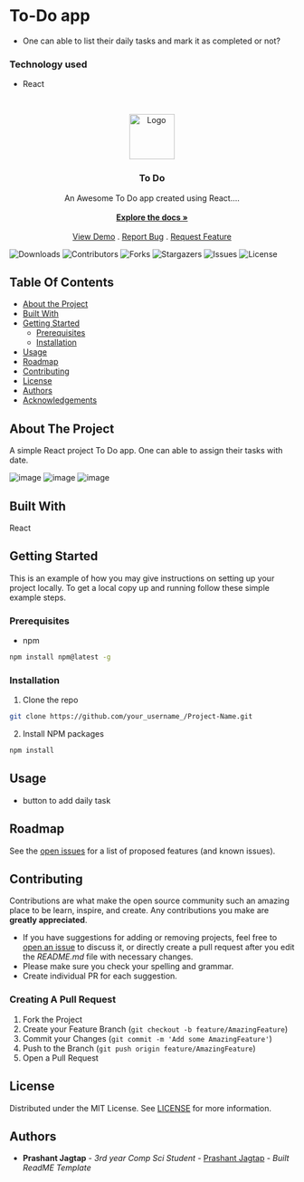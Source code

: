 # To-Do app
  - One can able to list their daily tasks and mark it as completed or not?

### Technology used
  - React



<br/>
<p align="center">
  <a href="https://github.com/prashantjagtap2909/To-Do-app">
    <img src="" alt="Logo" width="80" height="80">
  </a>

  <h3 align="center">To Do </h3>

  <p align="center">
    An Awesome To Do app created using React....
    <br/>
    <br/>
    <a href="https://github.com/prashantjagtap2909/To-Do-app"><strong>Explore the docs »</strong></a>
    <br/>
    <br/>
    <a href="https://github.com/prashantjagtap2909/To-Do-app">View Demo</a>
    .
    <a href="https://github.com/prashantjagtap2909/To-Do-app/issues">Report Bug</a>
    .
    <a href="https://github.com/prashantjagtap2909/To-Do-app/issues">Request Feature</a>
  </p>
</p>

![Downloads](https://img.shields.io/github/downloads/prashantjagtap2909/To-Do-app/total) ![Contributors](https://img.shields.io/github/contributors/prashantjagtap2909/To-Do-app?color=dark-green) ![Forks](https://img.shields.io/github/forks/prashantjagtap2909/To-Do-app?style=social) ![Stargazers](https://img.shields.io/github/stars/prashantjagtap2909/To-Do-app?style=social) ![Issues](https://img.shields.io/github/issues/prashantjagtap2909/To-Do-app) ![License](https://img.shields.io/github/license/prashantjagtap2909/To-Do-app) 

## Table Of Contents

* [About the Project](#about-the-project)
* [Built With](#built-with)
* [Getting Started](#getting-started)
  * [Prerequisites](#prerequisites)
  * [Installation](#installation)
* [Usage](#usage)
* [Roadmap](#roadmap)
* [Contributing](#contributing)
* [License](#license)
* [Authors](#authors)
* [Acknowledgements](#acknowledgements)

## About The Project


A simple React project To Do app.
One can able to assign their tasks with date.

![image](https://github.com/prashantjagtap2909/To-Do-app/assets/93985255/51dfe227-3719-44b1-90aa-9a5ace396bd4)
![image](https://github.com/prashantjagtap2909/To-Do-app/assets/93985255/ebf33f1d-71db-4994-b5eb-1b7f800ae710)
![image](https://github.com/prashantjagtap2909/To-Do-app/assets/93985255/c3add5d6-4cac-46d0-90d4-d141b95204cb)

## Built With

React

## Getting Started

This is an example of how you may give instructions on setting up your project locally.
To get a local copy up and running follow these simple example steps.

### Prerequisites



* npm

```sh
npm install npm@latest -g
```

### Installation



 1. Clone the repo

```sh
git clone https://github.com/your_username_/Project-Name.git
```

2. Install NPM packages

```sh
npm install
```



## Usage

+ button to add daily task

## Roadmap

See the [open issues](https://github.com/prashantjagtap2909/To-Do-app/issues) for a list of proposed features (and known issues).

## Contributing

Contributions are what make the open source community such an amazing place to be learn, inspire, and create. Any contributions you make are **greatly appreciated**.
* If you have suggestions for adding or removing projects, feel free to [open an issue](https://github.com/prashantjagtap2909/To-Do-app/issues/new) to discuss it, or directly create a pull request after you edit the *README.md* file with necessary changes.
* Please make sure you check your spelling and grammar.
* Create individual PR for each suggestion.


### Creating A Pull Request

1. Fork the Project
2. Create your Feature Branch (`git checkout -b feature/AmazingFeature`)
3. Commit your Changes (`git commit -m 'Add some AmazingFeature'`)
4. Push to the Branch (`git push origin feature/AmazingFeature`)
5. Open a Pull Request

## License

Distributed under the MIT License. See [LICENSE](https://github.com/prashantjagtap2909/To-Do-app/blob/main/LICENSE.md) for more information.

## Authors

* **Prashant Jagtap** - *3rd year Comp Sci Student* - [Prashant Jagtap](https://github.com/prashantjagtap2909/) - *Built ReadME Template*


